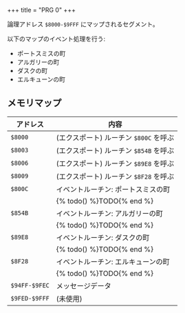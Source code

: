 +++
title = "PRG 0"
+++

論理アドレス `$8000-$9FFF` にマップされるセグメント。

以下のマップのイベント処理を行う:

* ポートスミスの町
* アルガリーの町
* ダスクの町
* エルキューンの町

## メモリマップ

| アドレス | 内容 |
| -- | -- |
| `$8000` | (エクスポート) ルーチン `$800C` を呼ぶ |
| `$8003` | (エクスポート) ルーチン `$854B` を呼ぶ |
| `$8006` | (エクスポート) ルーチン `$89E8` を呼ぶ |
| `$8009` | (エクスポート) ルーチン `$8F28` を呼ぶ |
| `$800C` | イベントルーチン: ポートスミスの町 |
| | {% todo() %}TODO{% end %} |
| `$854B` | イベントルーチン: アルガリーの町 |
| | {% todo() %}TODO{% end %} |
| `$89E8` | イベントルーチン: ダスクの町 |
| | {% todo() %}TODO{% end %} |
| `$8F28` | イベントルーチン: エルキューンの町 |
| | {% todo() %}TODO{% end %} |
| `$94FF-$9FEC` | メッセージデータ |
| `$9FED-$9FFF` | (未使用) |
